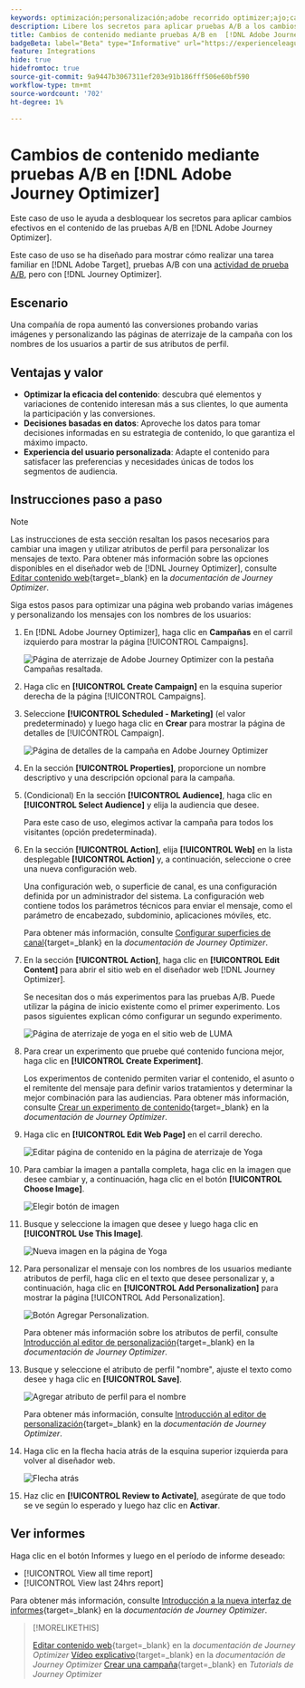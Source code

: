 ```yaml
---
keywords: optimización;personalización;adobe recorrido optimizer;ajo;casos de uso;escenarios;cambio de contenido/prueba ab;atributo de perfil;cambiar imagen;intercambiar imagen
description: Libere los secretos para aplicar pruebas A/B a los cambios de contenido en Adobe Journey Optimizer
title: Cambios de contenido mediante pruebas A/B en  [!DNL Adobe Journey Optimizer]
badgeBeta: label="Beta" type="Informative" url="https://experienceleague.adobe.com/docs/target/using/introduction/intro.html?lang=es#beta newtab=true" tooltip="¿Qué son las funciones beta en  [!DNL Adobe Target]?"
feature: Integrations
hide: true
hidefromtoc: true
source-git-commit: 9a9447b3067311ef203e91b186fff506e60bf590
workflow-type: tm+mt
source-wordcount: '702'
ht-degree: 1%

---
```


# Cambios de contenido mediante pruebas A/B en [!DNL Adobe Journey Optimizer]

Este caso de uso le ayuda a desbloquear los secretos para aplicar cambios efectivos en el contenido de las pruebas A/B en [!DNL Adobe Journey Optimizer].

Este caso de uso se ha diseñado para mostrar cómo realizar una tarea familiar en [!DNL Adobe Target], pruebas A/B con una [actividad de prueba A/B](/help/main/c-activities/t-test-ab/test-ab.md), pero con [!DNL Journey Optimizer].

## Escenario

Una compañía de ropa aumentó las conversiones probando varias imágenes y personalizando las páginas de aterrizaje de la campaña con los nombres de los usuarios a partir de sus atributos de perfil.

## Ventajas y valor

* **Optimizar la eficacia del contenido**: descubra qué elementos y variaciones de contenido interesan más a sus clientes, lo que aumenta la participación y las conversiones.
* **Decisiones basadas en datos**: Aproveche los datos para tomar decisiones informadas en su estrategia de contenido, lo que garantiza el máximo impacto.
* **Experiencia del usuario personalizada**: Adapte el contenido para satisfacer las preferencias y necesidades únicas de todos los segmentos de audiencia.

## Instrucciones paso a paso

>[!NOTE]
>
>Las instrucciones de esta sección resaltan los pasos necesarios para cambiar una imagen y utilizar atributos de perfil para personalizar los mensajes de texto. Para obtener más información sobre las opciones disponibles en el diseñador web de [!DNL Journey Optimizer], consulte [Editar contenido web](https://experienceleague.adobe.com/en/docs/journey-optimizer/using/web/author-web-pages/edit-web-content){target=_blank} en la *documentación de Journey Optimizer*.

Siga estos pasos para optimizar una página web probando varias imágenes y personalizando los mensajes con los nombres de los usuarios:

1. En [!DNL Adobe Journey Optimizer], haga clic en **Campañas** en el carril izquierdo para mostrar la página [!UICONTROL Campaigns].

   ![Página de aterrizaje de Adobe Journey Optimizer con la pestaña Campañas resaltada.](/help/main/c-integrating-target-with-mac/ajo/assets/ajo-landing-page.png)

1. Haga clic en **[!UICONTROL Create Campaign]** en la esquina superior derecha de la página [!UICONTROL Campaigns].

1. Seleccione **[!UICONTROL Scheduled - Marketing]** (el valor predeterminado) y luego haga clic en **Crear** para mostrar la página de detalles de [!UICONTROL Campaign].

   ![Página de detalles de la campaña en Adobe Journey Optimizer](/help/main/c-integrating-target-with-mac/ajo/assets/campaign-details.png)

1. En la sección **[!UICONTROL Properties]**, proporcione un nombre descriptivo y una descripción opcional para la campaña.

1. (Condicional) En la sección **[!UICONTROL Audience]**, haga clic en **[!UICONTROL Select Audience]** y elija la audiencia que desee.

   Para este caso de uso, elegimos activar la campaña para todos los visitantes (opción predeterminada).

1. En la sección **[!UICONTROL Action]**, elija **[!UICONTROL Web]** en la lista desplegable **[!UICONTROL Action]** y, a continuación, seleccione o cree una nueva configuración web.

   Una configuración web, o superficie de canal, es una configuración definida por un administrador del sistema. La configuración web contiene todos los parámetros técnicos para enviar el mensaje, como el parámetro de encabezado, subdominio, aplicaciones móviles, etc.

   Para obtener más información, consulte [Configurar superficies de canal](https://experienceleague.adobe.com/en/docs/journey-optimizer/using/configuration/channel-surfaces#set-up-channel-surfaces){target=_blank} en la *documentación de Journey Optimizer*.

1. En la sección **[!UICONTROL Action]**, haga clic en **[!UICONTROL Edit Content]** para abrir el sitio web en el diseñador web [!DNL Journey Optimizer].

   Se necesitan dos o más experimentos para las pruebas A/B. Puede utilizar la página de inicio existente como el primer experimento. Los pasos siguientes explican cómo configurar un segundo experimento.

   ![Página de aterrizaje de yoga en el sitio web de LUMA](/help/main/c-integrating-target-with-mac/ajo/assets/luma-yoga-landing.png)

1. Para crear un experimento que pruebe qué contenido funciona mejor, haga clic en **[!UICONTROL Create Experiment]**.

   Los experimentos de contenido permiten variar el contenido, el asunto o el remitente del mensaje para definir varios tratamientos y determinar la mejor combinación para las audiencias. Para obtener más información, consulte [Crear un experimento de contenido](https://experienceleague.adobe.com/en/docs/journey-optimizer/using/content-management/content-experiment/content-experiment){target=_blank} en la *documentación de Journey Optimizer*.

1. Haga clic en **[!UICONTROL Edit Web Page]** en el carril derecho.

   ![Editar página de contenido en la página de aterrizaje de Yoga](/help/main/c-integrating-target-with-mac/ajo/assets/edit-yoga-page.png)

1. Para cambiar la imagen a pantalla completa, haga clic en la imagen que desee cambiar y, a continuación, haga clic en el botón **[!UICONTROL Choose Image]**.

   ![Elegir botón de imagen](/help/main/c-integrating-target-with-mac/ajo/assets/choose-image.png)

1. Busque y seleccione la imagen que desee y luego haga clic en **[!UICONTROL Use This Image]**.

   ![Nueva imagen en la página de Yoga](/help/main/c-integrating-target-with-mac/ajo/assets/new-hero-image.png)

1. Para personalizar el mensaje con los nombres de los usuarios mediante atributos de perfil, haga clic en el texto que desee personalizar y, a continuación, haga clic en **[!UICONTROL Add Personalization]** para mostrar la página [!UICONTROL Add Personalization].

   ![Botón Agregar Personalization.](/help/main/c-integrating-target-with-mac/ajo/assets/add-personalization-button.png)

   Para obtener más información sobre los atributos de perfil, consulte [Introducción al editor de personalización](https://experienceleague.adobe.com/en/docs/journey-optimizer/using/content-management/personalization/expression-editor/personalization-build-expressions){target=_blank} en la *documentación de Journey Optimizer*.

1. Busque y seleccione el atributo de perfil &quot;nombre&quot;, ajuste el texto como desee y haga clic en **[!UICONTROL Save]**.

   ![Agregar atributo de perfil para el nombre](/help/main/c-integrating-target-with-mac/ajo/assets/add-profile-attribute-for-name.png)

   Para obtener más información, consulte [Introducción al editor de personalización](https://experienceleague.adobe.com/en/docs/journey-optimizer/using/content-management/personalization/expression-editor/personalization-build-expressions){target=_blank} en la *documentación de Journey Optimizer*.

1. Haga clic en la flecha hacia atrás de la esquina superior izquierda para volver al diseñador web.

   ![Flecha atrás](/help/main/c-integrating-target-with-mac/ajo/assets/back-arrow.png)

1. Haz clic en **[!UICONTROL Review to Activate]**, asegúrate de que todo se ve según lo esperado y luego haz clic en **Activar**.

## Ver informes

Haga clic en el botón Informes y luego en el período de informe deseado:

* [!UICONTROL View all time report]
* [!UICONTROL View last 24hrs report]

Para obtener más información, consulte [Introducción a la nueva interfaz de informes](https://experienceleague.adobe.com/en/docs/journey-optimizer/using/channel-report/report-gs-cja){target=_blank} en la *documentación de Journey Optimizer*.

>[!MORELIKETHIS]
>
>[Editar contenido web](https://experienceleague.adobe.com/en/docs/journey-optimizer/using/web/author-web-pages/edit-web-content){target=_blank} en la *documentación de Journey Optimizer*
>[Vídeo explicativo](https://experienceleague.adobe.com/en/docs/journey-optimizer/using/web/author-web-pages/web-spa#video){target=_blank} en la *documentación de Journey Optimizer*
>[Crear una campaña](https://experienceleague.adobe.com/en/docs/journey-optimizer-learn/tutorials/create-campaigns/create-a-campaign){target=_blank} en *Tutorials de Journey Optimizer*

